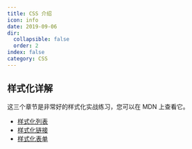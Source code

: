 ```yaml
---
title: CSS 介绍
icon: info
date: 2019-09-06
dir:
  collapsible: false
  order: 2
index: false
category: CSS
---
```


<Catalog />

## 样式化详解

这三个章节是非常好的样式化实战练习，您可以在 MDN 上查看它。

- [样式化列表](https://developer.mozilla.org/zh-CN/docs/Learn/CSS/Styling_text/Styling_lists)
- [样式化链接](https://developer.mozilla.org/zh-CN/docs/Learn/CSS/Styling_text/Styling_links)
- [样式化表单](https://developer.mozilla.org/zh-CN/docs/Learn/CSS/Building_blocks/Styling_tables)
